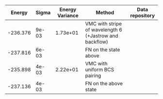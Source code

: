 |       Energy          |  Sigma          | Energy Variance  |  Method                                                          | Data repository                |
| ----------------------| ----------------| -----------------|------------------------------------------------------------------|------------------------------- |
|     -236.376          |   9e-03         |  1.73e+01        |  VMC with stripe of wavelength 6  (+Jastrow and backflow)        |                                |
|     -237.816          |   6e-03         |                  |  FN on the state above                                           |                                |
|     -235.898          |   4e-03         |  2.22e+01        |  VMC with uniform BCS pairing                                    |                                |
|     -237.136          |   4e-03         |                  |  FN on the above state                                           |                                | 
